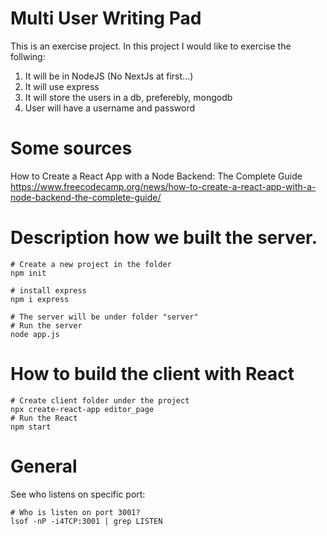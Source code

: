 # Multi User Writing Pad
This is an exercise project. In this project I would like to exercise the follwing:
 
 1. It will be in NodeJS (No NextJs at first...)
 1. It will use express
 1. It will store the users in a db, preferebly, mongodb
 1. User will have a username and password

# Some sources
How to Create a React App with a Node Backend: The Complete Guide https://www.freecodecamp.org/news/how-to-create-a-react-app-with-a-node-backend-the-complete-guide/

 # Description how we built the server. 
 ```
 # Create a new project in the folder
 npm init

 # install express
 npm i express

 # The server will be under folder "server"
 # Run the server
 node app.js
 ```

  # How to build the client with React
  ```
  # Create client folder under the project
  npx create-react-app editor_page
  # Run the React
  npm start

  ```

  # General
  See who listens on specific port:
  ```
  # Who is listen on port 3001?
  lsof -nP -i4TCP:3001 | grep LISTEN
  ```